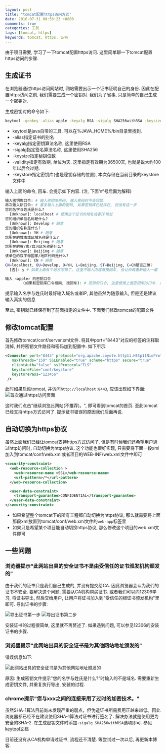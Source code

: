 ```yaml
---
layout: post
title: "tomcat配置https访问方式"
date: 2016-07-31 08:56:23 +0800
comments: true
categories: 工具
tags: [tomcat, https]
keywords: tomcat, https, 证书
---
```


由于项目需要, 学习了一下tomcat配置https访问. 这里简单聊一下tomcat配置https访问的步骤. 

## 生成证书
在浏览器通过https访问网站时, 网站需要出示一个证书证明自己的身份. 因此在配置https访问之前, 我们需要生成一个密钥对. 我们为了省事, 只是简单的自己生成一个密钥对.

生成密钥对的命令如下:

```bash
keytool -genkey -alias apple -keyalg RSA -sigalg SHA256withRSA -keysize 1024 -validity 36500 -keystore ./keystore
```

<!--more-->

- keytool是java自带的工具. 可以在%JAVA_HOME%/bin目录里找到.
- \-alias指定证书的别名
- \-keyalg指定密钥算法名称, 这里使用RSA
- \-sigalg指定签名算法名称, 这里使用SHA256
- \-keysize指定秘钥位数
- \-validity指定有效期, 单位为天. 这里指定有效期为36500天, 也就是说大约100年以后会过期.
- \-keystore指定密钥库(也是秘钥存储的位置), 本次存储在当前目录的keystore文件中

输入上面的命令, 回车. 会提示如下内容. (注, 下面'#'号后面为解释)

```bash
输入密钥库口令: # 输入密钥库密码, 输入密码时不会回显.
再次输入新口令: # 重复输入上面的密码, 如果密钥库已经存在, 则没有这一步
您的名字与姓氏是什么?
  [Unknown]: localhost # 使用这个证书的域名或者IP地址
您的组织单位名称是什么?
  [Unknown]: Develop # 随意
您的组织名称是什么?
  [Unknown]: YH # 随意
您所在的城市或区域名称是什么?
  [Unknown]: Beijing # 随意
您所在的省/市/自治区名称是什么?
  [Unknown]: Beijing # 随意
该单位的双字母国家/地区代码是什么?
  [Unknown]: CN # 随意
CN=localhost, OU=Develop, O=YH, L=Beijing, ST=Beijing, C=CN是否正确?
  [否]: y # 如果上面有个地方写错了, 这里不输入内容直接回车, 会让你再重新输入一遍

输入 <apple> 的密钥口令
        (如果和密钥库口令相同, 按回车): # 密钥的口令, 这里使用上面密钥库的口令. 必须和密钥库的口令相同
```

提示输入名字与姓氏时最好输入域名或者IP, 其他虽然为随意输入, 但是还是建议输入真实的信息

至此, 密钥就已经保存到了前面指定的文件中. 下面我们修改tomcat的配置文件

## 修改tomcat配置
首先修改tomcat/conf/server.xml文件.
将其中port="8443"对应的标签的注释取消掉, 并将密钥文件路径和密码加到配置中. 如下所示:

```xml
<Connector port="8443" protocol="org.apache.coyote.http11.Http11NioProtocol"
   maxThreads="150" SSLEnabled="true" scheme="https" secure="true"
   clientAuth="false" sslProtocol="TLS" 
   keystoreFile="conf/keystore" 
   keystorePass="123456" 
 />
```

此时如果启动tomcat, 并访问`http://localhost:8443`, 应该出现如下界面:
![首次通过https访问页面](/images/2016/07/tomcat_https_first_visit.png)

这时我们点击"继续浏览此网站(不推荐)。", 即可看到tomcat的首页. 至此tomcat已经支持https方式访问了. 提示证书错误的原因我们后面再说.

## 自动切换为https协议
虽然上面我们已经让tomcat支持https方式访问了. 但是有时候我们还希望用户通过http访问时, 自动切换为https协议. 这个功能也很好实现, 只需要将下面一段xml加入到tomcat/conf/web.xml或者项目的WEB-INF/web.xml文件中即可

``` xml
<security-constraint>
  <web-resource-collection >
    <web-resource-name >SSL</web-resource-name>
    <url-pattern>/*</url-pattern>
  </web-resource-collection>

  <user-data-constraint>
    <transport-guarantee>CONFIDENTIAL</transport-guarantee>
  </user-data-constraint>
</security-constraint>
```

- 如果希望整个tomcat下的所有工程都自动切换为https协议, 那么就需要将上面那段xml放置到tomcat/conf/web.xml文件的`web-app`标签里
- 如果只是希望某个项目能自动切换https协议, 那么修改这个项目的web.xml文件即可

## 一些问题
### 浏览器提示"此网站出具的安全证书不是由受信任的证书颁发机构颁发的"
由于我们的证书只是我们自己生成的, 并没有提交给CA. 因此浏览器会认为我们的证书不安全. 要解决这个问题, 需要从CA机构购买证书. 或者我们可以向12306学习, 将证书导出, 然后交给用户, 让用户将证书加入到"受信任的根证书颁发机构"里即可. 
导出证书的步骤:

![导出证书第一步](/images/2016/07/tomcat_https_export_certy1.png)
![导出证书第二步](/images/2016/07/tomcat_https_export_certy2.png)

安装证书的过程很简单, 这里就不再赘述了. 如果遇到问题, 可以参见12306的安装证书的步骤.

### 浏览器提示"此网站出具的安全证书是为其他网站地址颁发的"
错误信息如下:

![此网站出具的安全证书是为其他网站地址颁发的](/images/2016/07/tomcat_https_domain_error.png)

原因: 生成密钥文件提示"您的名字与姓氏是什么?"时输入的不是域名. 需要重新生成密钥文件, 并重复执行导出, 安装的过程.

### chrome提示"您与xxx之间的连接采用了过时的加密技术。"
虽然SHA-1算法目前尚未发现严重的弱点，但伪造证书所需费用正越来越低。因此浏览器都已经不在建议使用SHA-1算法对证书进行签名了. 解决办法就是使用更为安全的SHA-2. 在生成密钥文件时添加`-sigalg SHA256withRSA`选项即可. 参见[keytool文档](http://docs.oracle.com/javase/7/docs/technotes/tools/windows/keytool.html "keytool文档")

目前还没有从CA机构申请过证书, 流程还不清楚. 等尝试过一次以后, 再更新本博客.

